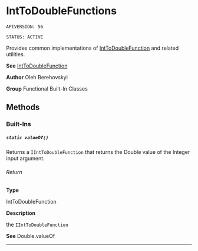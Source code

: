 # IntToDoubleFunctions

`APIVERSION: 56`

`STATUS: ACTIVE`

Provides common implementations of [IntToDoubleFunction](/docs/Functional-Abstract-Classes/IntToDoubleFunction.md) and related utilities.


**See** [IntToDoubleFunction](/docs/Functional-Abstract-Classes/IntToDoubleFunction.md)


**Author** Oleh Berehovskyi


**Group** Functional Built-In Classes

## Methods
### Built-Ins
##### `static valueOf()`

Returns a `IIntToDoubleFunction` that returns the Double value of the Integer input argument.

###### Return

**Type**

IntToDoubleFunction

**Description**

the `IIntToDoubleFunction`


**See** Double.valueOf

---
